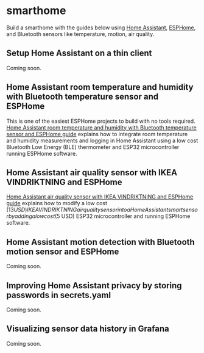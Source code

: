 # smarthome
Build a smarthome with the guides below using [Home Assistant](https://www.home-assistant.io/), [ESPHome](https://esphome.io), and Bluetooth sensors like temperature, motion, air quality.

## Setup Home Assistant on a thin client
Coming soon.

## Home Assistant room temperature and humidity with Bluetooth temperature sensor and ESPHome
This is one of the easiest ESPHome projects to build with no tools required.
[Home Assistant room temperature and humidity with Bluetooth temperature sensor and ESPHome guide](esphome/particulate-sensor.md) explains how to integrate room temperature and humidity measurements and logging in Home Assistant using a low cost Bluetooth Low Energy (BLE) thermometer and ESP32 microcontroller running ESPHome software.

## Home Assistant air quality sensor with IKEA VINDRIKTNING and ESPHome
[Home Assistant air quality sensor with IKEA VINDRIKTNING and ESPHome guide](esphome/particulate-sensor.md) explains how to modify a low cost ($13 USD) IKEA VINDRIKTNING air quality sensor into a Home Assistant smart sensor by adding a low cost ($5 USD) ESP32 microcontroller and running ESPHome software.

## Home Assistant motion detection with Bluetooth motion sensor and ESPHome
Coming soon.

## Improving Home Assistant privacy by storing passwords in secrets.yaml
Coming soon.

## Visualizing sensor data history in Grafana
Coming soon.
